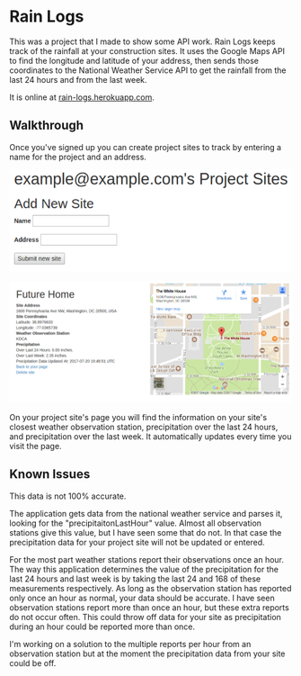 # Rain Logs

This was a project that I made to show some API work. Rain Logs keeps track of the rainfall at your construction sites. It uses the Google Maps API to find the longitude and latitude of your address, then sends those coordinates to the National Weather Service API to get the rainfall from the last 24 hours and from the last week.

It is online at [rain-logs.herokuapp.com](http://rain-logs.herokuapp.com).

## Walkthrough

Once you've signed up you can create project sites to track by entering a name for the project and an address.

![new project screenshot](https://github.com/SamuelLangenfeld/rain_logs/blob/master/app/assets/images/rain-logs-new-project.png?raw=true "new project screenshot")

![unpopulated project screenshot](https://github.com/SamuelLangenfeld/rain_logs/blob/master/app/assets/images/rain-logs-site.png?raw=true "site screenshot")

On your project site's page you will find the information on your site's closest weather observation station, precipitation over the last 24 hours, and precipitation over the last week. It automatically updates every time you visit the page.


## Known Issues

This data is not 100% accurate.

The application gets data from the national weather service and parses it, looking for the "precipitaitonLastHour" value. Almost all observation stations give this value, but I have seen some that do not. In that case the precipitation data for your project site will not be updated or entered.

For the most part weather stations report their observations once an hour. The way this application determines the value of the precipitation for the last 24 hours and last week is by taking the last 24 and 168 of these measurements respectively. As long as the observation station has reported only once an hour as normal, your data should be accurate. I have seen observation stations report more than once an hour, but these extra reports do not occur often. This could throw off data for your site as precipitation during an hour could be reported more than once.

I'm working on a solution to the multiple reports per hour from an observation station but at the moment the precipitation data from your site could be off.
